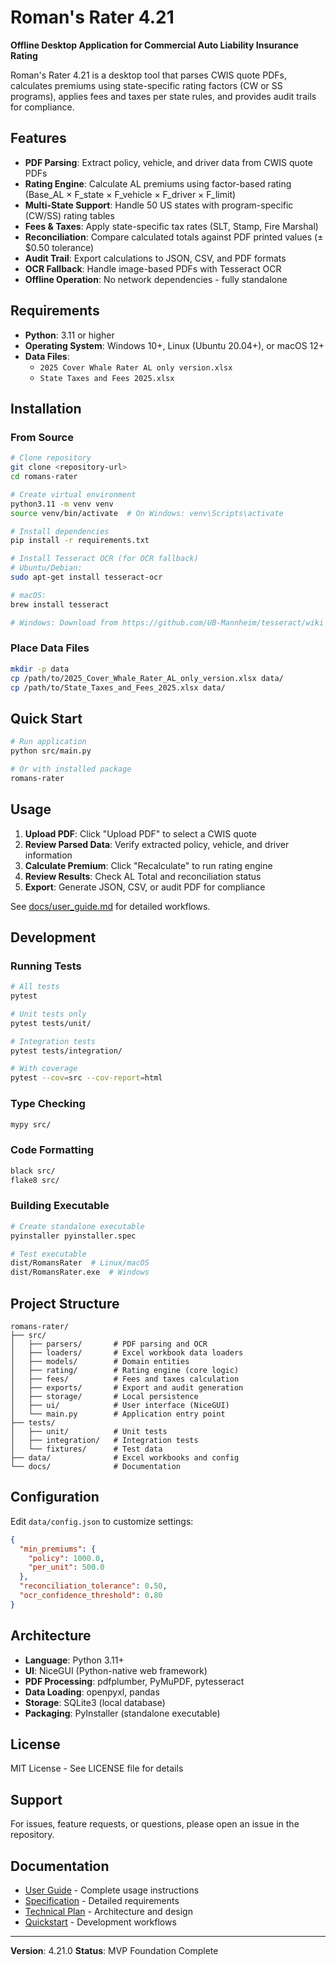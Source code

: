 # Roman's Rater 4.21

**Offline Desktop Application for Commercial Auto Liability Insurance Rating**

Roman's Rater 4.21 is a desktop tool that parses CWIS quote PDFs, calculates premiums using state-specific rating factors (CW or SS programs), applies fees and taxes per state rules, and provides audit trails for compliance.

## Features

- **PDF Parsing**: Extract policy, vehicle, and driver data from CWIS quote PDFs
- **Rating Engine**: Calculate AL premiums using factor-based rating (Base_AL × F_state × F_vehicle × F_driver × F_limit)
- **Multi-State Support**: Handle 50 US states with program-specific (CW/SS) rating tables
- **Fees & Taxes**: Apply state-specific tax rates (SLT, Stamp, Fire Marshal)
- **Reconciliation**: Compare calculated totals against PDF printed values (±$0.50 tolerance)
- **Audit Trail**: Export calculations to JSON, CSV, and PDF formats
- **OCR Fallback**: Handle image-based PDFs with Tesseract OCR
- **Offline Operation**: No network dependencies - fully standalone

## Requirements

- **Python**: 3.11 or higher
- **Operating System**: Windows 10+, Linux (Ubuntu 20.04+), or macOS 12+
- **Data Files**:
  - `2025 Cover Whale Rater AL only version.xlsx`
  - `State Taxes and Fees 2025.xlsx`

## Installation

### From Source

```bash
# Clone repository
git clone <repository-url>
cd romans-rater

# Create virtual environment
python3.11 -m venv venv
source venv/bin/activate  # On Windows: venv\Scripts\activate

# Install dependencies
pip install -r requirements.txt

# Install Tesseract OCR (for OCR fallback)
# Ubuntu/Debian:
sudo apt-get install tesseract-ocr

# macOS:
brew install tesseract

# Windows: Download from https://github.com/UB-Mannheim/tesseract/wiki
```

### Place Data Files

```bash
mkdir -p data
cp /path/to/2025_Cover_Whale_Rater_AL_only_version.xlsx data/
cp /path/to/State_Taxes_and_Fees_2025.xlsx data/
```

## Quick Start

```bash
# Run application
python src/main.py

# Or with installed package
romans-rater
```

## Usage

1. **Upload PDF**: Click "Upload PDF" to select a CWIS quote
2. **Review Parsed Data**: Verify extracted policy, vehicle, and driver information
3. **Calculate Premium**: Click "Recalculate" to run rating engine
4. **Review Results**: Check AL Total and reconciliation status
5. **Export**: Generate JSON, CSV, or audit PDF for compliance

See [docs/user_guide.md](docs/user_guide.md) for detailed workflows.

## Development

### Running Tests

```bash
# All tests
pytest

# Unit tests only
pytest tests/unit/

# Integration tests
pytest tests/integration/

# With coverage
pytest --cov=src --cov-report=html
```

### Type Checking

```bash
mypy src/
```

### Code Formatting

```bash
black src/
flake8 src/
```

### Building Executable

```bash
# Create standalone executable
pyinstaller pyinstaller.spec

# Test executable
dist/RomansRater  # Linux/macOS
dist/RomansRater.exe  # Windows
```

## Project Structure

```
romans-rater/
├── src/
│   ├── parsers/       # PDF parsing and OCR
│   ├── loaders/       # Excel workbook data loaders
│   ├── models/        # Domain entities
│   ├── rating/        # Rating engine (core logic)
│   ├── fees/          # Fees and taxes calculation
│   ├── exports/       # Export and audit generation
│   ├── storage/       # Local persistence
│   ├── ui/            # User interface (NiceGUI)
│   └── main.py        # Application entry point
├── tests/
│   ├── unit/          # Unit tests
│   ├── integration/   # Integration tests
│   └── fixtures/      # Test data
├── data/              # Excel workbooks and config
└── docs/              # Documentation
```

## Configuration

Edit `data/config.json` to customize settings:

```json
{
  "min_premiums": {
    "policy": 1000.0,
    "per_unit": 500.0
  },
  "reconciliation_tolerance": 0.50,
  "ocr_confidence_threshold": 0.80
}
```

## Architecture

- **Language**: Python 3.11+
- **UI**: NiceGUI (Python-native web framework)
- **PDF Processing**: pdfplumber, PyMuPDF, pytesseract
- **Data Loading**: openpyxl, pandas
- **Storage**: SQLite3 (local database)
- **Packaging**: PyInstaller (standalone executable)

## License

MIT License - See LICENSE file for details

## Support

For issues, feature requests, or questions, please open an issue in the repository.

## Documentation

- [User Guide](docs/user_guide.md) - Complete usage instructions
- [Specification](specs/001-roman-s-rater/spec.md) - Detailed requirements
- [Technical Plan](specs/001-roman-s-rater/plan.md) - Architecture and design
- [Quickstart](specs/001-roman-s-rater/quickstart.md) - Development workflows

---

**Version**: 4.21.0
**Status**: MVP Foundation Complete
